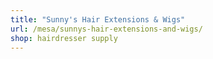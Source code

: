 ```yaml
---
title: "Sunny's Hair Extensions & Wigs"
url: /mesa/sunnys-hair-extensions-and-wigs/
shop: hairdresser supply
---
```

